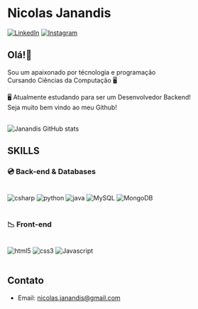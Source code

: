 
# Nicolas Janandis
[![LinkedIn](https://img.shields.io/badge/LinkedIn-0077B5?style=for-the-badge&logo=linkedin&logoColor=white)](https://www.linkedin.com/in/nicolas-janandis-a25576224/)
[![Instagram](https://img.shields.io/badge/Instagram-E4405F?style=for-the-badge&logo=instagram&logoColor=white)](https://www.instagram.com/nicolasjnds/)

## Olá!👋

Sou um apaixonado por técnologia e programação<br> 
Cursando Ciências da Computação 🖥️


🖥️   Atualmente estudando para ser um Desenvolvedor Backend!<br>
Seja muito bem vindo ao meu Github!

<br>![Janandis GitHub stats](https://github-readme-stats.vercel.app/api?username=devjanandis&show_icons=true&theme=onedark)

## SKILLS


### 💿 Back-end & Databases
<div class="Back" style "display: inline_block"><br/>
<img align="center" alt="csharp" src="https://img.shields.io/badge/C%23-239120?style=for-the-badge&logo=c-sharp&logoColor=white">
<img align="center" alt="python" src="https://img.shields.io/badge/Python-3776AB?style=for-the-badge&logo=python&logoColor=white">
<img align="center" alt="java" src="https://img.shields.io/badge/Java-ED8B00?style=for-the-badge&logo=openjdk&logoColor=white">
<img align="center" alt="MySQL" src="https://img.shields.io/badge/MySQL-00000F?style=for-the-badge&logo=mysql&logoColor=white">
<img align="center" alt="MongoDB" src=https://img.shields.io/badge/MongoDB-4EA94B?style=for-the-badge&logo=mongodb&logoColor=white>
</div><br>

### 📉 Front-end<br>
<div class="Front" style "display: inline_block"><br>
<img align="center" alt="html5" src="https://img.shields.io/badge/HTML5-E34F26?style=for-the-badge&logo=html5&logoColor=white">
<img align="center" alt="css3" src="https://img.shields.io/badge/CSS3-1572B6?style=for-the-badge&logo=css3&logoColor=white">
<img align="center" alt="Javascript" src="https://img.shields.io/badge/JavaScript-323330?style=for-the-badge&logo=javascript&logoColor=F7DF1E">
</div><br>

## Contato

- Email: nicolas.janandis@gmail.com
